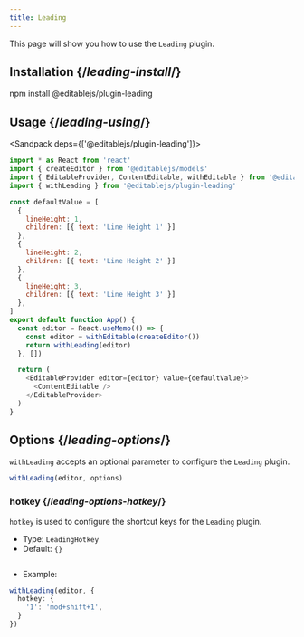 ```yaml
---
title: Leading
---
```


<Intro>

This page will show you how to use the `Leading` plugin.

</Intro>

## Installation {/*leading-install*/}

<TerminalBlock>

npm install @editablejs/plugin-leading

</TerminalBlock>

## Usage {/*leading-using*/}

<Sandpack deps={['@editablejs/plugin-leading']}>

```js
import * as React from 'react'
import { createEditor } from '@editablejs/models'
import { EditableProvider, ContentEditable, withEditable } from '@editablejs/editor'
import { withLeading } from '@editablejs/plugin-leading'

const defaultValue = [
  {
    lineHeight: 1,
    children: [{ text: 'Line Height 1' }]
  },
  {
    lineHeight: 2,
    children: [{ text: 'Line Height 2' }]
  },
  {
    lineHeight: 3,
    children: [{ text: 'Line Height 3' }]
  },
]
export default function App() {
  const editor = React.useMemo(() => {
    const editor = withEditable(createEditor())
    return withLeading(editor)
  }, [])

  return (
    <EditableProvider editor={editor} value={defaultValue}>
      <ContentEditable />
    </EditableProvider>
  )
}

```

</Sandpack>

## Options {/*leading-options*/}

`withLeading` accepts an optional parameter to configure the `Leading` plugin.

```js
withLeading(editor, options)
```

### hotkey {/*leading-options-hotkey*/}

`hotkey` is used to configure the shortcut keys for the `Leading` plugin.

- Type: `LeadingHotkey`
- Default: `{}`
  ```
- Example:

```ts
withLeading(editor, {
  hotkey: {
    '1': 'mod+shift+1',
  }
})
```
